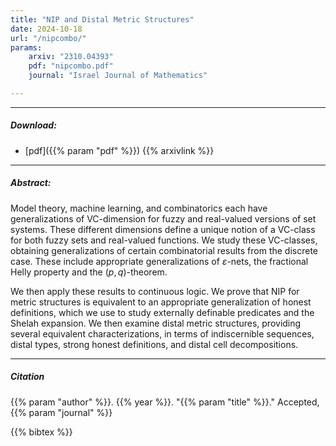 ```yaml
---
title: "NIP and Distal Metric Structures" 
date: 2024-10-18
url: "/nipcombo/"
params:
    arxiv: "2310.04393"
    pdf: "nipcombo.pdf"
    journal: "Israel Journal of Mathematics"

---
```


---

##### Download:

- [pdf]({{% param "pdf" %}})
{{% arxivlink %}}

---

##### Abstract:

Model theory, machine learning, and combinatorics each have generalizations of VC-dimension for fuzzy and real-valued versions of set systems.
These different dimensions define a unique notion of a VC-class for both fuzzy sets and real-valued functions.
We study these VC-classes, obtaining generalizations of certain combinatorial results from the discrete case.
These include appropriate generalizations of $\varepsilon$-nets, the fractional Helly property and the $(p,q)$-theorem.
    
We then apply these results to continuous logic.
We prove that NIP for metric structures is equivalent to an appropriate generalization of honest definitions, which we use to study externally definable predicates and the Shelah expansion.
We then examine distal metric structures, providing several equivalent characterizations,
in terms of indiscernible sequences, distal types, strong honest definitions, and distal cell decompositions.

---

##### Citation

{{% param "author" %}}. {{% year %}}. "{{% param "title" %}}." Accepted, {{% param "journal" %}}

{{% bibtex %}}